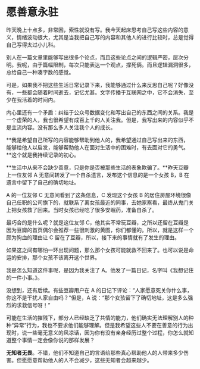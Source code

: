 # 愿善意永驻

昨天晚上十点多，非常困，索性就没有写。我今天起床思考自己写这些内容的意义，情绪波动很大，尤其是当我把自己写的内容和其他人的进行比较时，总是觉得自己写得太过小儿科。

别人在一篇文章里能够写出很多个论点，而且这些论点之间的逻辑严密，层次分明。我呢，由于篇幅限制，每次只能表达一个观点，撑死俩。而且逻辑漏洞很多，总给自己一种凑字数的感觉。

可是，如果我不把这些生活日常记录下来，我能够通过什么来反思自己呢？好像没有，一些都会随着时间逝去，记忆尤甚。文字传播于互联网之中，它不会消失，至少在我活着的时间内。

内心里还有一个矛盾：纠结于公众号数据变化和写出自己的东西之间的关系。我是一个虚荣的人，我也很希望有成百上千的人关注我。但是，我写出来的内容似乎不是主流内容。没有那么多人关注我个人的成长。

**我是希望自己所写的内容能够帮助到他人的，我希望通过自己写出来的东西，能够给他人以启发，能够帮助他人在面对生活中的困难时，有去面对它的勇气。**这个就是我持续记录的初心。

**生活中从来不会缺少善意，只是你是否被那些生活的表象欺骗了。**昨天豆瓣上一位友邻 A 无意间转发了一个自杀遗言，发布这个信息的是一个女孩 B，B 在遗言中留下了自己的确切地址。

A 的一位友邻 C 无意间看到了这条信息，C 发现这个女孩 B 的居住房屋环境很像自己任职的公司旗下的，就联系了离女孩最近的同事，去她家察看，最终从鬼门关上把女孩救了回来。当时女孩已经吃了很多安眠药，准备自杀了。

最巧合的是什么呢？就是这位友邻 C，他其实不常玩豆瓣，之所以还留在豆瓣是因为豆瓣的首页偶尔会推荐一些很刺激的黄图，你们都懂的。所以，就是这样一个颇为狗血的理由让 C 留在了豆瓣，所以，接下来的事情就有了发生的理由。

如果这之间有哪怕一环出现问题，那么那个女孩可能就救不回来了。也可以说是命运的安排，那个女孩不该离开这个世界。

我是怎么知道这件事呢，是因为我关注了 A。他发了一篇日记，名字叫《我想记住的一件小事。》。

没想到，还有后续。有些豆瓣用户在 A 的日记下评论：“人家愿意死关你什么事，你这不是干扰人家自由吗？”但是，A 说：“那个女孩留下了确切地址，这是多么强烈的求救信号呀！”

可能在生活的摧残下，部分人已经缺乏了共情的能力，他们确实无法理解别人的种种“异常”行为，我也不要求他们能够理解。但是我希望这些人不要在善意的行为出现时，说一些毫无意义的风凉话，因为你有没有亲身经历过整个过程，你怎么就知道整个事情一定会像你说的那样发展？

**无知者无畏**。不错，他们不知道自己的言语给那些真心帮助他人的人带来多少伤害。但愿愿意帮助他人的人不会减少，这些无知者会越来越少。
